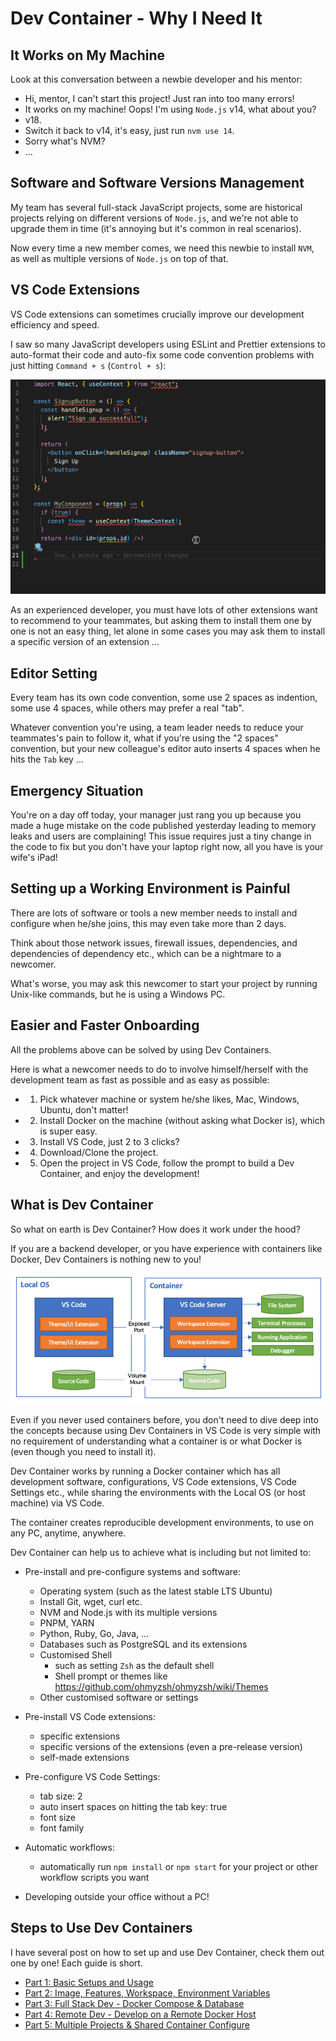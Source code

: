 # Dev Container - Why I Need It

## It Works on My Machine

Look at this conversation between a newbie developer and his mentor:

- Hi, mentor, I can't start this project! Just ran into too many errors!
- It works on my machine! Oops! I'm using `Node.js` v14, what about you?
- v18.
- Switch it back to v14, it's easy, just run `nvm use 14`.
- Sorry what's NVM?
- ...

## Software and Software Versions Management

My team has several full-stack JavaScript projects, some are historical projects relying on different versions of `Node.js`, and we're not able to upgrade them in time (it's annoying but it's common in real scenarios).

Now every time a new member comes, we need this newbie to install `NVM`, as well as multiple versions of `Node.js` on top of that.

## VS Code Extensions

VS Code extensions can sometimes crucially improve our development efficiency and speed.

I saw so many JavaScript developers using ESLint and Prettier extensions to auto-format their code and auto-fix some code convention problems with just hitting `Command + s` (`Control + s`):

![auto format](./images/auto-format-extension.gif)

As an experienced developer, you must have lots of other extensions want to recommend to your teammates, but asking them to install them one by one is not an easy thing, let alone in some cases you may ask them to install a specific version of an extension ...

## Editor Setting

Every team has its own code convention, some use 2 spaces as indention, some use 4 spaces, while others may prefer a real "tab".

Whatever convention you're using, a team leader needs to reduce your teammates's pain to follow it, what if you're using the "2 spaces" convention, but your new colleague's editor auto inserts 4 spaces when he hits the `Tab` key ...

## Emergency Situation

You're on a day off today, your manager just rang you up because you made a huge mistake on the code published yesterday leading to memory leaks and users are complaining! This issue requires just a tiny change in the code to fix but you don't have your laptop right now, all you have is your wife's iPad!

## Setting up a Working Environment is Painful

There are lots of software or tools a new member needs to install and configure when he/she joins, this may even take more than 2 days.

Think about those network issues, firewall issues, dependencies, and dependencies of dependency etc., which can be a nightmare to a newcomer.

What's worse, you may ask this newcomer to start your project by running Unix-like commands, but he is using a Windows PC.

## Easier and Faster Onboarding

All the problems above can be solved by using Dev Containers.

Here is what a newcomer needs to do to involve himself/herself with the development team as fast as possible and as easy as possible:

- 1. Pick whatever machine or system he/she likes, Mac, Windows, Ubuntu, don't matter!

- 2. Install Docker on the machine (without asking what Docker is), which is super easy.

- 3. Install VS Code, just 2 to 3 clicks?

- 4. Download/Clone the project.

- 5. Open the project in VS Code, follow the prompt to build a Dev Container, and enjoy the development!

## What is Dev Container

So what on earth is Dev Container? How does it work under the hood?

If you are a backend developer, or you have experience with containers like Docker, Dev Containers is nothing new to you!

![dev container architecture](./images/architecture-containers.png)

Even if you never used containers before, you don't need to dive deep into the concepts because using Dev Containers in VS Code is very simple with no requirement of understanding what a container is or what Docker is (even though you need to install it).

Dev Container works by running a Docker container which has all development software, configurations, VS Code extensions, VS Code Settings etc., while sharing the environments with the Local OS (or host machine) via VS Code.

The container creates reproducible development environments, to use on any PC, anytime, anywhere.

Dev Container can help us to achieve what is including but not limited to:

- Pre-install and pre-configure systems and software:
  - Operating system (such as the latest stable LTS Ubuntu)
  - Install Git, wget, curl etc.
  - NVM and Node.js with its multiple versions
  - PNPM, YARN
  - Python, Ruby, Go, Java, ...
  - Databases such as PostgreSQL and its extensions
  - Customised Shell
    - such as setting `Zsh` as the default shell
    - Shell prompt or themes like <https://github.com/ohmyzsh/ohmyzsh/wiki/Themes>
  - Other customised software or settings

- Pre-install VS Code extensions:
  - specific extensions
  - specific versions of the extensions  (even a pre-release version)
  - self-made extensions

- Pre-configure VS Code Settings:
  - tab size: 2
  - auto insert spaces on hitting the tab key: true
  - font size
  - font family

- Automatic workflows:
  - automatically run `npm install` or `npm start` for your project or other workflow scripts you want

- Developing outside your office without a PC!

## Steps to Use Dev Containers

I have several post on how to set up and use Dev Container, check them out one by one! Each guide is short.

- [Part 1: Basic Setups and Usage](./part-1.md)
- [Part 2: Image, Features, Workspace, Environment Variables](./part-2.md)
- [Part 3: Full Stack Dev - Docker Compose & Database](./part-3.md)
- [Part 4: Remote Dev - Develop on a Remote Docker Host](./part-4.md)
- [Part 5: Multiple Projects & Shared Container Configure](./part-5.md)
